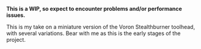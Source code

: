 **This is a WIP, so expect to encounter problems and/or performance issues.** 

This is my take on a miniature version of the Voron Stealthburner toolhead, with several variations. Bear with me as this is the early stages of the project. 
